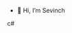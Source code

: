 - 👋 Hi, I’m Sevinch

c#
<!---
bintuKomil/bintuKomil is a ✨ special ✨ repository because its `README.md` (this file) appears on your GitHub profile.
You can click the Preview link to take a look at your changes.
--->

